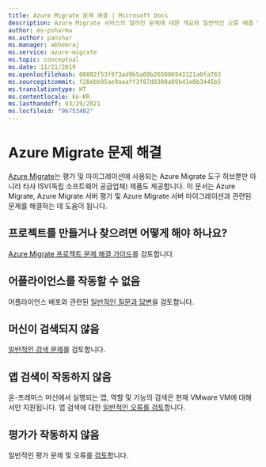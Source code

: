 ```yaml
---
title: Azure Migrate 문제 해결 | Microsoft Docs
description: Azure Migrate 서비스의 알려진 문제에 대한 개요와 일반적인 오류 해결 방법을 설명합니다.
author: ms-psharma
ms.author: panshar
ms.manager: abhemraj
ms.service: azure-migrate
ms.topic: conceptual
ms.date: 11/21/2019
ms.openlocfilehash: 00802f53f973ad9b5a80b265006943121a0fa763
ms.sourcegitcommit: f28ebb95ae9aaaff3f87d8388a09b41e0b3445b5
ms.translationtype: HT
ms.contentlocale: ko-KR
ms.lasthandoff: 03/29/2021
ms.locfileid: "96753402"
---
```

# <a name="troubleshoot-azure-migrate"></a>Azure Migrate 문제 해결

[Azure Migrate](migrate-services-overview.md)는 평가 및 마이그레이션에 사용되는 Azure Migrate 도구 허브뿐만 아니라 타사 ISV(독립 소프트웨어 공급업체) 제품도 제공합니다. 이 문서는 Azure Migrate, Azure Migrate 서버 평가 및 Azure Migrate 서버 마이그레이션과 관련된 문제를 해결하는 데 도움이 됩니다.

## <a name="how-do-i-create-or-find-a-project"></a>프로젝트를 만들거나 찾으려면 어떻게 해야 하나요?

[Azure Migrate 프로젝트 문제 해결 가이드](troubleshoot-project.md)를 검토합니다.

## <a name="i-cant-get-the-appliance-working"></a>어플라이언스를 작동할 수 없음

어플라이언스 배포와 관련된 [일반적인 질문과 답변](troubleshoot-appliance-discovery.md)을 검토합니다.

## <a name="machines-arent-discovered"></a>머신이 검색되지 않음

[일반적인 검색 문제](common-questions-discovery-assessment.md)를 검토합니다.

## <a name="app-discovery-isnt-working"></a>앱 검색이 작동하지 않음

온-프레미스 머신에서 실행되는 앱, 역할 및 기능의 검색은 현재 VMware VM에 대해서만 지원됩니다. 앱 검색에 대한 [일반적인 오류를 검토](troubleshoot-appliance-discovery.md#common-app-discovery-errors)합니다.

## <a name="assessment-isnt-working"></a>평가가 작동하지 않음

일반적인 평가 문제 및 오류를 [검토](troubleshoot-assessment.md)합니다.
